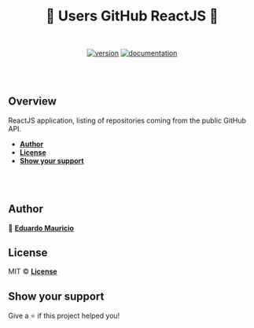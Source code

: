 <h1 align="center">
  🚀 Users GitHub ReactJS 🚀
</h1>

<br>

<div align="center">

[![version](https://img.shields.io/badge/version-1.0.0-blue.svg)](https://github.com/therealeddy/users-github-react/releases)<space><space>
[![documentation](https://img.shields.io/badge/documentation-yes-brightgreen.svg)](#overview)

</div>

<br><br>

## Overview

ReactJS application, listing of repositories coming from the public GitHub API.

- **[Author](#author)**
- **[License](#license)**
- **[Show your support](#show-your-support)**

<br><br>

## Author

👤 **[Eduardo Mauricio](https://github.com/therealeddy)**

## License

MIT © **[License](LICENSE)**

## Show your support

Give a ⭐️ if this project helped you!
